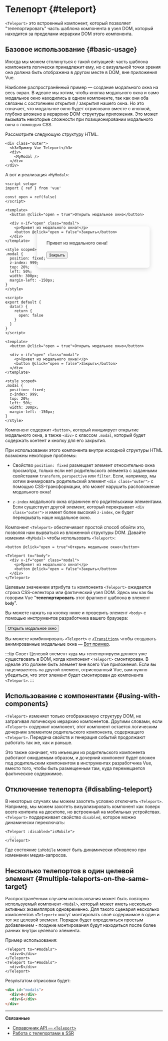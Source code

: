 # Телепорт {#teleport}

 <VueSchoolLink href="https://vueschool.io/lessons/vue-3-teleport" title="Бесплатный урок о телепортах во Vue.js"/>

`<Teleport>` это встроенный компонент, который позволяет "телепортировать" часть шаблона компонента в узел DOM, который находится за пределами иерархии DOM этого компонента.

## Базовое использование {#basic-usage}

Иногда мы можем столкнуться с такой ситуацией: часть шаблона компонента логически принадлежит ему, но с визуальной точки зрения она должна быть отображена в другом месте в DOM, вне приложения Vue.

Наиболее распространённый пример — создание модального окна на весь экран. В идеале мы хотим, чтобы кнопка модального окна и само модальное окно находились в одном компоненте, так как они оба связаны с состоянием открытия / закрытия нашего окна. Но это означает, что модальное окно будет отрисовано вместе с кнопкой, глубоко вложено в иерархию DOM-структуры приложения. Это может вызывать некоторые сложности при позиционировании модального окна с помощью CSS.

Рассмотрите следующую структуру HTML.

```vue-html
<div class="outer">
  <h3>Пример Vue Teleport</h3>
  <div>
    <MyModal />
  </div>
</div>
```

А вот и реализация `<MyModal>`:

<div class="composition-api">

```vue
<script setup>
import { ref } from 'vue'

const open = ref(false)
</script>

<template>
  <button @click="open = true">Открыть модальное окно</button>

  <div v-if="open" class="modal">
    <p>Привет из модального окна!</p>
    <button @click="open = false">Закрыть</button>
  </div>
</template>

<style scoped>
.modal {
  position: fixed;
  z-index: 999;
  top: 20%;
  left: 50%;
  width: 300px;
  margin-left: -150px;
}
</style>
```

</div>
<div class="options-api">

```vue
<script>
export default {
  data() {
    return {
      open: false
    }
  }
}
</script>

<template>
  <button @click="open = true">Открыть модальное окно</button>

  <div v-if="open" class="modal">
    <p>Привет из модального окна!</p>
    <button @click="open = false">Закрыть</button>
  </div>
</template>

<style scoped>
.modal {
  position: fixed;
  z-index: 999;
  top: 20%;
  left: 50%;
  width: 300px;
  margin-left: -150px;
}
</style>
```

</div>

Компонент содержит `<button>`, который инициирует открытие модального окна, а также `<div>` с классом `.modal`, который будет содержать контент и кнопку для его закрытия.

При использовании этого компонента внутри исходной структуры HTML возможны некоторые проблемы:

- Свойство `position: fixed` размещает элемент относительно окна просмотра, только если нет родительского элемента с заданными свойствами `transform`, `perspective` или `filter`. Если, например, мы хотим анимировать родительский элемент `<div class="outer">` с помощью CSS-трансформации, это может нарушить расположение модального окна!

- `z-index` модального окна ограничен его родительскими элементами. Если существует другой элемент, который перекрывает `<div class="outer">` и имеет более высокий `z-index`, он будет перекрывать наше модальное окно.

Компонент `<Teleport>` обеспечивает простой способ обойти это, позволяя нам вырваться из вложенной структуры DOM. Давайте изменим `<MyModal>` чтобы использовать `<Teleport>`:

```vue-html{3,8}
<button @click="open = true">Открыть модальное окно</button>

<Teleport to="body">
  <div v-if="open" class="modal">
    <p>Привет из модального окна!</p>
    <button @click="open = false">Закрыть</button>
  </div>
</Teleport>
```

Целевым значением атрибута `to` компонента `<Teleport>` ожидается строка CSS-селектора или фактический узел DOM. Здесь мы как бы говорим Vue "**телепортировать** этот фрагмент шаблона **в** элемент **`body`**".

Вы можете нажать на кнопку ниже и проверить элемент `<body>` с помощью инструментов разработчика вашего браузера:

<script setup>
import { ref } from 'vue'
const open = ref(false)
</script>

<div class="demo">
  <button @click="open = true">Открыть модальное окно</button>
  <ClientOnly>
    <Teleport to="body">
      <div v-if="open" class="demo modal-demo">
        <p style="margin-bottom:20px">Привет из модального окна!</p>
        <button @click="open = false">Закрыть</button>
      </div>
    </Teleport>
  </ClientOnly>
</div>

<style>
.modal-demo {
  position: fixed;
  z-index: 999;
  top: 20%;
  left: 50%;
  width: 300px;
  margin-left: -150px;
  background-color: var(--vt-c-bg);
  padding: 30px;
  border-radius: 8px;
  box-shadow: 0 4px 16px rgba(0, 0, 0, 0.15);
}
</style>

Вы можете комбинировать `<Teleport>` с [`<Transition>`](./transition) чтобы создавать анимированные модальные окна — [Вот пример](/examples/#modal).

:::tip Совет
Целевой элемент `куда` мы телепортируем должен уже существовать в DOM, когда компонент `<Teleport>` смонтирован. В идеале это должен быть элемент вне всего Vue приложения. Если вы нацеливаетесь на другой элемент, отрисованный Vue, вам нужно убедиться, что этот элемент будет смонтирован до компонента `<Teleport>`.
:::

## Использование с компонентами {#using-with-components}

`<Teleport>` изменяет только отображаемую структуру DOM, не затрагивая логическую иерархию компонентов. Другими словами, если `<Teleport>` содержит компонент, этот компонент остается логическим дочерним элементом родительского компонента, содержащего `<Teleport>`. Передача свойств и генерация событий продолжают работать так же, как и раньше.

Это также означает, что инъекции из родительского компонента работают ожидаемым образом, и дочерний компонент будет вложен под родительским компонентом в инструментах разработчика Vue, вместо того, чтобы быть размещенным там, куда перемещается фактическое содержимое.

## Отключение телепорта {#disabling-teleport}

В некоторых случаях мы можем захотеть условно отключить `<Teleport>`. Например, мы можем захотеть визуализировать компонент как поверх всего контента на десктопе, но встроенный на мобильных устройствах. `<Teleport>` поддерживает свойство `disabled`, которое можно динамически переключать:

```vue-html
<Teleport :disabled="isMobile">
  ...
</Teleport>
```

Где состояние `isMobile` может быть динамически обновлено при изменении медиа-запросов.

## Несколько телепортов в один целевой элемент {#multiple-teleports-on-the-same-target}

Распространённым случаем использования может быть повторно используемый компонент `<Modal>`, который может иметь несколько активных экземпляров одновременно. Для такого сценария несколько компонентов `<Teleport>` могут монтировать своё содержимое в один и тот же целевой элемент. Порядок будет определяться простым добавлением - поздние монтирования будут находиться после более ранних внутри целевого элемента.

Пример использования:

```vue-html
<Teleport to="#modals">
  <div>А</div>
</Teleport>
<Teleport to="#modals">
  <div>Б</div>
</Teleport>
```

Результатом отрисовки будет:

```html
<div id="modals">
  <div>А</div>
  <div>Б</div>
</div>
```

---

**Связанные**

- [Справочник API — `<Teleport>`](/api/built-in-components#teleport)
- [Работа с телепортами в SSR](/guide/scaling-up/ssr#teleports)
